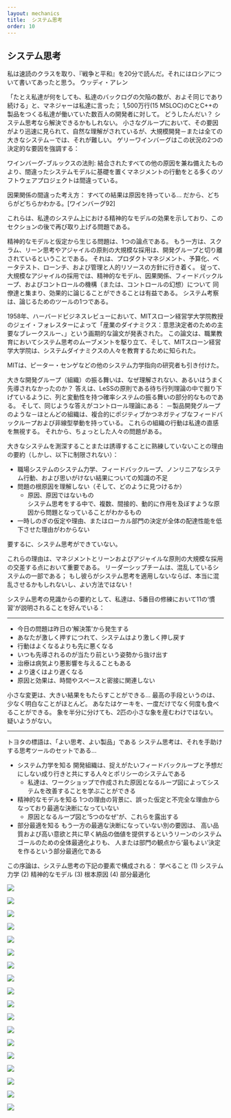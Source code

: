 ```yaml
---
layout: mechanics
title:  システム思考
order: 10
---
```


<!---
Systems Thinking
--->
## システム思考

<!---
I took a speed reading course and read “War and Peace” in twenty minutes. It involves Russia.
—Woody Allen
--->
私は速読のクラスを取り、『戦争と平和』を20分で読んだ。それにはロシアについて書いてあったと思う。
ウッディ・アレン

<!---
“No matter what we do, the number of defects in our backlog remains about the same,” a manager told us;
this for a 15 MSLOC C and C++ product with several hundred developers where we were working.
What’s going on?
Systems thinking may help.
In small groups the forces at play are more quickly seen and informally understood, but in large product development—or any large system—it’s tough.
Gerry Weinberg highlights two decisive factors in this situation:
--->
「たとえ私達が何をしても、私達のバックログの欠陥の数が、およそ同じであり続ける」と、マネジャーは私達に言った；
1,500万行(15 MSLOC)のCとC++の製品をつくる私達が働いていた数百人の開発者に対して。
どうしたんだい？
システム思考なら解決できるかもしれない。
小さなグループにおいて、その要因がより迅速に見られて、自然な理解がされているが、大規模開発－または全ての大きなシステム－では、それが難しい。
ゲリーワインバーグはこの状況の2つの決定的な要因を強調する：

<!---
Weinberg-Brooks’ Law:
More software projects have gone awry from management’s taking action based on incorrect system models than for all other causes combined.
--->

ワインバーグ-ブルックスの法則:
結合されたすべての他の原因を兼ね備えたものより、間違ったシステムモデルに基礎を置くマネジメントの行動をとる多くのソフトウェアプロジェクトは間違っている。

<!---
Causation Fallacy:
Every effect has a cause…
and we can tell which is which. [Weinberg92]
--->

因果関係の間違った考え方：
すべての結果は原因を持っている…
だから、どちらがどちらかわかる。[ワインバーグ92]

<!---
These reflect the impact of our mental models on the system, a subject that will be revisited later in this section.
--->

これらは、私達のシステム上における精神的なモデルの効果を示しており、このセクションの後で再び取り上げる問題である。

<!---
Problems stemming from mental models and assumptions are one issue.
Another is that large-scale adoption of Scrum, lean thinking, and agile principles is not isolated to the development group.
It bumps into product management, budgeting, beta-testing, launch, and governance and HR policies.
Accordingly, in large-scale agile adoption it is useful to be able to get together with colleagues and effectively reason about the mental models, causal relations, feedback loops, and control mechanisms (or illusions of control) in a big system that is about to be seriously perturbed.
Systems thinking is one of those reasoning tools.
--->

精神的なモデルと仮定から生じる問題は、1つの論点である。
もう一方は、スクラム、リーン思考やアジャイルの原則の大規模な採用は、開発グループと切り離されているということである。
それは、プロダクトマネジメント、予算化、ベータテスト、ローンチ、および管理と人的リソースの方針に行き着く。
従って、大規模なアジャイルの採用では、精神的なモデル、因果関係、フィードバックループ、およびコントロールの機構（または、コントロールの幻想）について
同僚達と集まり、効果的に論じることができることは有益である。
システム考察は、論じるためのツールの1つである。

<!---
In 1958, the Harvard Business Review published “Industrial Dynamics: A Major Breakthrough for Decision Makers,” a landmark paper by Jay Forrester, MIT Sloan School professor.
This paper spurred the movement of systems thinking in business education, and the MIT Sloan School of Management became known for educating people in system dynamics.
System dynamics is sometimes treated as a synonym for systems thinking , though the latter is a more general term.
--->

1958年、ハーバードビジネスレビューにおいて、MITスローン経営学大学院教授のジェイ・フォレスターによって「産業のダイナミクス：意思決定者のための主要なブレークスルー、」という画期的な論文が発表された。
この論文は、職業教育においてシステム思考のムーブメントを駆り立て、そして、MITスローン経営学大学院は、システムダイナミクスの人々を教育するために知られた。


<!---
MIT also attracted other system-dynamics-oriented researchers such as Peter Senge.
--->

MITは、ピーター・センゲなどの他のシステム力学指向の研究者も引き付けた。

<!---
Consistent with Weinberg-Brook’s Law , Forrester’s research showed that decision makers who were given dynamic models of a business system and asked to improve their output performance, usually made them run worse [SKRRS94]. The observation was that most people have weak judgement on how to fundamentally improve systems, usually applying incorrect “common sense” and quick-fix ‘solutions’ that do not create long-lasting systemic improvement.
--->

<!---
Why is the behavior of a large development group (a system) not understood or guided skillfully?
The answer lies, in part, in the behavior of stochastic systems with queues and variability, as explored in the Queueing Theory LeSS principle.
And the same answer lies in control theory :
Most systems of interest—such as a product development group—have complex positive and negative feedback loops and nonlinear behavior.
The behavior of these systems defies our gut instinct.
And then there is the minor issue of people.
--->

大きな開発グループ（組織）の振る舞いは、なぜ理解されない、あるいはうまく先導されなかったのか？
答えは、LeSSの原則である待ち行列理論の中で掘り下げているように、列と変動性を持つ確率システムの振る舞いの部分的なものである。
そして、同じような答えがコントロール理論にある：
－製品開発グループのような－ほとんどの組織は、複合的にポジティブかつネガティブなフィードバックループおよび非線型挙動を持っている。
これらの組織の行動は私達の直感を無視する。
それから、ちょっとした人々の問題がある。


<!---
In summary, reasons for not being skillful in fathoming or guiding a big system include (but are not limited to):
--->
大きなシステムを測深することまたは誘導することに熟練していないことの理由の要約（しかし、以下に制限されない）：

<!---
* lack of knowledge about the system dynamics, feedback loops, nonlinear systems behavior, and unintended consequences in workplace systems
* not understanding root causes of problems (and how to find)
    * causes, not cause;
      in systems thinking one sees that there are multiple, indirect, and dynamic causes to problems
* not knowing if or why quick-fix or local-department decisions degraded overall delivery performance.
--->

* 職場システムのシステム力学、フィードバックループ、ノンリニアなシステム行動、および思いがけない結果についての知識の不足
* 問題の根原因を理解しない（そして、どのように見つけるか）
    * 原因、原因ではないもの  
      システム思考をする中で、複数、間接的、動的に作用を及ぼすような原因から問題となっていることがわかるもの
* 一時しのぎの仮定や理由、またはローカル部門の決定が全体の配達性能を低下させた理由がわからない

<!---
In short, not being systems thinkers.
--->

要するに、システム思考ができていない。

<!---
These reasons are consequential at the intersection of management and large-scale adoption of lean and agile principles.
The leadership team is part of the system being perturbed;
if they do not apply systems thinking, they could really perturb it—and not in a good way!
--->

これらの理由は、マネジメントとリーンおよびアジャイルな原則の大規模な採用の交差する点において重要である。
リーダーシップチームは、混乱しているシステムの一部である；
もし彼らがシステム思考を適用しないならば、本当に混乱させるかもしれないし、よい方法ではない！

<!---
As a summary of systems thinking insight, we like the 11 ‘laws’ described in The Fifth Discipline:
--->

システム思考の見識からの要約として、私達は、5番目の修練において11の‘慣習’が説明されることを好んでいる：

---

<!---
* Today’s problems come from yesterday’s ‘solutions.’
* The harder you push, the harder the system pushes back.
* Behavior will grow worse before it grows better.
* The easy way out usually leads back in.
* The cure can be worse than the disease.
* Faster is slower.
* Cause and effect are not closely related in time and space.
--->

* 今日の問題は昨日の‘解決策’から発生する
* あなたが激しく押すにつれて、システムはより激しく押し戻す
* 行動はよくなるよりも先に悪くなる
* いつも先導されるのが当たり前という姿勢から抜け出す
* 治療は病気より悪影響を与えることもある
* より速くはより遅くなる
* 原因と効果は、時間やスペースと密接に関連しない


<!---
Small changes can produce big results…
but the areas of highest leverage are often the least obvious.
You can have your cake and eat it too—but not all at once.
Dividing an elephant in half does not produce two small elephants.
There is no blame.
--->

小さな変更は、大きい結果をもたらすことができる…
最高の手段というのは、少なく明白なことがほとんど。
あなたはケーキを、一度だけでなく何度も食べることができる。
象を半分に分けても、2匹の小さな象を産むわけではない。
疑いようがない。

---

<!---
Toyota’s internal motto is “Good thinking, good products.”
Systems thinking is a set of thinking tools to help…
--->

トヨタの標語は、「よい思考、よい製品」である
システム思考は、それを手助けする思考ツールのセットである…

<!---
* see system dynamics—
  a development organization is a system of people and policies with subtle feedback loops and unintended consequences
    * we can learn to see and thus improve the system with causal loop diagrams created in a workshop
* see mental models—
  one reason behind suboptimal decisions is mistaken assumptions and faulty reasoning
    * causal loop diagramming and Five Whys expose these
* see local optimization—
  another source of suboptimal decisions is local optimization,
  making the ‘best’ decision from the viewpoint of a person or department,
  rather than global optimization for the lean systems-level goal of deliver value fast with high quality and high morale.
--->

* システム力学を知る
  開発組織は、捉えがたいフィードバックループと予想だにしない成り行きと共にする人々とポリシーのシステムである
    * 私達は、ワークショップで作成された原因となるループ図によってシステムを改善することを学ぶことができる
* 精神的なモデルを知る
  1つの理由の背景に、誤った仮定と不完全な理由からなっており最適な決断になっていない
    * 原因となるループ図と'5つのなぜ'が、これらを露出する
* 部分最適を知る
  もう一方の最適な決断になっていない別の要因は、
  高い品質および高い意欲と共に早く納品の価値を提供するというリーンのシステムゴールのための全体最適化よりも、
  人または部門の観点から‘最もよい’決定を作るという部分最適化である

<!---
This introduction is organized around the following areas in systems thinking: Learning to see (1) system dynamics , (2) mental models , (3) root causes , and (4) local optimization .
--->

この序論は、システム思考の下記の要素で構成される：
学べること
(1) システム力学
(2) 精神的なモデル
(3) 根本原因
(4) 部分最適化


<!---
Seeing System Dynamics: Introduction
--->

<!---
Static versus Dynamic Complexity
--->

<!---
Many of us, especially in engineering and finance, are educated to master complexity of static details—learning to analyze and manage information (requirements, financial analysis, …), decompose complex structures into simpler ones, and so forth. That is, complexity of a static, information, or structural nature.
--->

<!---
Why do big software systems tend to degrade, with more and more time spent on defects? What might happen if the USA invades Iraq? Seeing the dynamics behind these questions involves analysis of the complexity of dynamics .
--->

<!---
In contrast to static-details education, many of us receive no formal education in analyzing dynamics complexity3, especially workplace dynamics. Perhaps there is a belief it is sufficient to rely on common sense in the workplace. Forrester demonstrated that “common sense” is just not so in complex systems, and showed it is possible to formally educate people to become better system dynamics thinkers in the workplace using dynamic system models visualized in flow diagrams [Forrester61].
--->

<!---
Flow diagrams encompass material, financial, and information flows, stocks (variables with a quantity, such as cash or number of defects), the impact of decisions and policies, and cause-effect relations. A popular simplification is the causal loop diagram that focuses on cause-effect relationships and feedback loops in a system [Sterman00]. There are a variety of similar notations; they all show stocks (variables), causal links, and delay. In [Weinberg92] this is called the diagram of effect .
--->

<!---
The First Law of Diagramming: Model to Have a Conversation
--->

<!---
A tool to learn to see system dynamics is a causal loop diagram, ideally sketched on a whiteboard in a LeSS Overall Retrospective with colleagues. Before going further, here is the First Law of Diagramming
--->

<!---
The primary value in diagrams is in the discussion while diagramming—we model to have a conversation.
--->

<!---
When a group gets together to sketch a causal loop diagram on a whiteboard (See it is the the acts of discussing and thinking that are most important when diagramming, Valtech India.), the primary value is the conversation and shared understanding they arrive at while creating the model. Its visualization as an easy-to-see diagram is important to make concrete and unambiguous (on the whiteboard) the ideas—the mental models people have—because words alone can be fuzzy and misunderstood. But still, the diagram is secondary to what people take away: learning and a revised understanding through a discussion.
--->

![](https://less.works/img/systems_thinking/xgroup,P20cld,P20modeling.jpg.pagespeed.ic.Pnh1_YRIQk.jpg)

<!---
Doing system thinking. Sketching a causal loop diagram together—modeling to have a conversation.
--->

<!---
Concrete modeling tip : We start by writing on sticky notes to define variables . A note might read “feature velocity” or “# defects.” We place these on a whiteboard. Then we sketch causal link lines between the sticky notes. There will be (or should be) lots of rewriting, erasing, and redrawing during the modeling session. The most meaningful outcome is understanding ; in addition, some participants will want to take a digital photo of the whiteboard sketch.
--->

<!---
Seeing System Dynamics: Causal Loop Diagrams
--->

<!---
Causal loop diagrams are used regularly in introductions to LeSS, to help see the dynamics of what is going on in large-scale development. It is useful to understand them for that reason alone. And more useful to you, we recommend you do these together with colleagues at a whiteboard. Model to have a conversation. When? Probably during a LeSS Overall Retrospective.
--->

<!---
The practical aspect of this tip is more important than may first be appreciated. It is vague and low-impact to suggest “be a systems thinker.” But if you and four colleagues get into the habit of standing together at a large whiteboard, sketching causal loop diagrams together, then there is a concrete and potentially high-impact practice that connects “be a systems thinker” with “do systems thinking.”
--->

<!---
The following examples seem sterile when presented in a book. But imagine you were at a whiteboard with other people and the diagrams were being sketched during a lively conversation. That’s the way we suggest ‘doing’ systems thinking.
--->

<!---
Notation and Examples
--->

<!---
Causal loop diagrams contain many elements; the following common useful subset is explored through a scenario.
--->

<!---
variables
causal links
opposite effects
constraints
goals
reactions; quick-fix reactions
interaction effects
extreme effects
delays
positive feedback loops
--->

<!---
The following simplified scenario is for a particular organization. It is not a generalization.
--->

<!---
Variables—Causal loop diagrams include variables (or stocks) such as the velocity (rate of delivery) of software features and number of defects . Variables have a measurable quantity.
--->

![](https://less.works/img/systems_thinking/xsystems,P20thinking-4.png.pagespeed.ic.7hyPwR5tv7.png)

<!---
Causal links—An element can have an effect on another, such as if feature velocity increases, then the number of defects increase; that is, more new code, more defects.
--->

![](https://less.works/img/systems_thinking/xsystems,P20thinking-5.png.pagespeed.ic.1C4UDvPgs8.png)

<!---
Now it is time to bump into Weinberg-Brook’s Law and the Causation Fallacy . It is easy to sketch a diagram; it is something else to model with insight. For example, consider the relationship between the number of developers and feature velocity.
--->

<!---
The nature of any cause-effect relationship is actually not obvious, though it is common for people to jump to conclusions such as more developers means better velocity. Adding people late in development may reduce velocity (a sub-element of “Brooks’ Law” [Brooks95]). Or, more bad programmers could really slow you down. An argument can be made that removing terrible developers can improve velocity.
--->

![](https://less.works/img/systems_thinking/xsystems,P20thinking-6.png.pagespeed.ic.Gl_PMhx0t9.png)

<!---
Opposite effects—A causal link effect may be the same or opposite direction; if A goes up then B goes up, or vice versa. Opposite effect is shown with an ‘O’ on the line. Suppose defects going up puts a drag on the system, lowering the velocity of new features because people spend more time fixing or working around bugs.
--->

![](https://less.works/img/systems_thinking/xsystems,P20thinking-7.png.pagespeed.ic.uD9mVpPZOe.png)

<!---
Constraints—Unless you can find people to work for free, there is a constraint on the number of developers, based upon cash supply.
--->

<!---
Constraints are not causal links. As cash supply goes up, it is not the case that the number of developers goes up.
--->

![](https://less.works/img/systems_thinking/xsystems,P20thinking-8.png.pagespeed.ic.p4v-WNXZCh.png)

<!---
Goals and Reactions–People, departments, and systems have goals, such as higher feature velocity . Goals often generate pressure for people to react (or act), with the intent of achieving the goal. But since there is Causation Fallacy and Weinberg-Brooks’ Law to contend with, people should be cautious about assuming what actions will help. Now a goal and pressure for reaction is shown:
--->

![](https://less.works/img/systems_thinking/xsystems,P20thinking-9.png.pagespeed.ic.7T3j6vKX6T.png)

<!---
Not only does a goal with a reward create pressure to act, but also it creates pressure to appear to be acting and achieving, due to the measurement dysfunction generated by rewards. And the measurement dysfunction can be proportional to the perceived value of the reward because people are being motivated to get a reward, not to improve the system [Austin96]. Notice how rewards can actually degrade system performance. Visually, the system dynamics may be…
--->

![](https://less.works/img/systems_thinking/xsystems,P20thinking-10.png.pagespeed.ic.dyejPasI0I.png)

<!---
It is quite interesting that all these dynamics have been added by introduction of reward, and yet there is no necessary connection between the top part of this model and the bottom.
--->

<!---
There is no guarantee that feature velocity has improved—or even been worked on.
--->

<!---
Removing the reward system is a root-cause solution to the dysfunction. Another (lesser) surface countermeasure is the lean-thinking Go See (go see physically at the place of real work) principle and management behavior:
--->

![](https://less.works/img/systems_thinking/xsystems,P20thinking-11.png.pagespeed.ic.mXineYilEP.png)

<!---
Quick-fix reactions—One difficult and slow solution toward the goal of higher velocity is to hire great developers, to increase coaching and education of existing staff, and to remove terrible workers. The alternative is called a quick fix , a reaction that is hoped to achieve the goal quickly and with less effort. Sometimes a quick fix works well both in the short and long term, really strengthening the system. Sometimes not…hence, “faster is slower.” For example, people may believe that increasing the number of developers increases the feature velocity. And they may thereby hope that hiring more developers will most quickly and easily solve the velocity problem. ‘QF’ indicates the quick fix:
--->

![](https://less.works/img/systems_thinking/xsystems,P20thinking-12.png.pagespeed.ic.BS-FVQWluL.png)

<!---
Interaction effects—There is the constraint of cash supply on hiring. One hard and slow solution is to get more cash. A quicker fix is to hire much cheaper developers. In this case, the level of cash supply now has an interaction effect with other causal links. Low cash tends to strengthen the hire rate of much cheaper developers when there is pressure to increase hire rates.
--->

<!---
One could simply draw an (opposite) causal link directly from cash supply to hire rate of very cheap developers , but that merely says that less cash leads to more hiring of extremely cheap developers. That is not quite what we want to say; rather, we want to show the interaction effect—that effect A influences effect B. This is done by showing a causal link entering another causal link. For example, from cash supply to the quick-fix line going into hire rate of very cheap developers :
--->

![](https://less.works/img/systems_thinking/xsystems,P20thinking-13.png.pagespeed.ic.hoU7NExB0v.png)

<!---
Extreme effects—We have worked with some very inexpensive developers with excellent skill and some very expensive developers that are terrible, but on average, you get what you pay for—when you hire from a large pool of very cheap labor, the average skill level is lower. In the model we want to show that the impact of hiring very cheap labor on the number of low-skilled developers is a significantly greater effect than average.
--->

<!---
To show an extreme effect in the model, use a thick line:
--->

![](https://less.works/img/systems_thinking/xsystems,P20thinking-14.png.pagespeed.ic.lhixsuuEBI.png)

<!---
Delays—One problem in hiring in software development is the fallacy of mild programmer variance —the mistaken belief that programmer variance (in terms of productivity, code quality, etc.) is relatively small. However, programmer variance studies suggest an average of four times faster in the top versus bottom quartile [Prechelt00]. Rather significant. Also, the COCOMO model—based on large and longitudinal studies—shows that the capability of the development personnel is by far the most important factor for productivity [Boehm00]. And, on average, very weak programmers create poor-quality code (poor design) and more defects, creating another drag on the system.
--->

<!---
But the impacts of these effects are not immediately obvious. For example, it takes a relatively long time after hiring a large pool of weak programmers before the impacts of more and more bad code/design start to be felt. Similarly, the average decrease in feature velocity (because of the powerful impact of programmer variance) will not show up immediately.
--->

<!---
To show these delayed effects in the model, use a double-line through the effect line:
--->

![](https://less.works/img/systems_thinking/xsystems,P20thinking-15.png.pagespeed.ic.wNs033QPdZ.png)

<!---
Delay has an intriguing influence on the educational or corrective power in a system. If an impact or unintended consequence is long delayed, one does not feel the effect (pain or gain) and so does not clearly see how A influenced B, or more subtly how A influenced B influenced A .
--->

<!---
Therefore, one does not learn from or correct mistakes—in policy, management actions, tools, and so forth. Likewise, gradual improvement through the lean thinking practice of kaizen can take a long time; patience and insight are needed to see if and how things improve.
--->

<!---
Positive feedback loops—Negative or positive feedback loops5 and delays are where things start to get more subtle in a system—and in understanding a system. For example, how does one become a better programmer? In part, by mentoring from great programmers and seeing lots of examples of great code. But an office with a lot of low-skill developers does not generate a lot of great code examples, nor does it attract or retain the small pool of great programmers who could act as mentors. They would rather work somewhere else.
--->

<!---
Now the development group starts to enter a self-reinforcing downward spiral—a set of positive feedback loops . Fortunately, the downward trend is constrained by the supply of cash.
--->

<!---
More great programmers—who could craft great code and mentor others—leave. So there is less and less quality code to look at and to learn from. The percentage of weak programmers grows even larger and feature velocity drops further. Code becomes more messy, awkward, and duplication-riddled, so the capacity to swiftly implement features declines. Since feature velocity is dropping further, there is more pressure to hire yet more very cheap programmers. All this leads to multiple positive reinforcement loops in the system, for example:
--->

![](https://less.works/img/systems_thinking/xsystems,P20thinking-16.png.pagespeed.ic.mnzd-1dyJm.png)

<!---
Tip : You can find positive feedback loops by finding cycles with an even number of ‘Opposite’ effect relationships. There are several examples in the model above.
--->

<!---
Conclusion
--->

<!---
The example scenario is only that—an example. A causal loop diagram can visualize rich dynamics in a workplace system. These are best created by a group at a whiteboard.
--->

<!---
Seeing Mental Models
--->

<!---
The previous causal loop diagrams reflect people’s mental models of causation, which may be wrong. It is interesting to note that people’s models of causation are influenced by the timeliness (delay) and quality of feedback in the system.
--->

<!---
The implication of “mental models” is to improve our meta-cognitive skill to see and question our own assumptions and chains of reasoning. Are we making faulty leaps of logic? It also implies when working with others to discuss (inquiring rather than abusing) the mental models of our colleagues.
--->

<!---
Seeing these mental models is step one; changing them is the even harder part of step two. That art is beyond the scope of this introduction, though a successful LeSS adoption must involve changes in mindset and insight among many groups.
--->

<!---
A tip to better see the mental models (beliefs, chains of inference, …) playing out in the system dynamics is to ask the following question during a modeling workshop and then sketch the answers. “Let’s talk about the assumptions behind this model. What do we believe or assume in terms of facts and effects that led us here?”
--->

<!---
Answers are sketched on the whiteboard model, for example:
--->

![](https://less.works/img/systems_thinking/xsystems,P20thinking-17.png.pagespeed.ic.-_xkd1LDSi.png)

<!---
Visualizing the assumptions in our heads... our mental models.
--->

<!---
Example: The “Faster is Slower” Dynamic
--->

<!---
With the vocabulary of quick fixes, delays, positive feedback loops, and mental models, it is fascinating to see that there can be a short-term apparent improvement in a variable as the result of a quick fix, but a delayed degradation of the very same variable—the “faster is slower” dynamic. This is a recurrent dynamic in the workplace and a cause of weakness. So it is worth another illustration.
--->

<!---
The story of Microsoft Word and the secret developer toolbox : A classic example of the short-term ‘improving’ but long-term degrading dynamic is the story of the first release of Microsoft Word for Windows [Spolsky04]. It was released years later than desired. Why? Because managers tried to follow the original schedule and pushed developers to meet it .
--->

<!---
The story illustrates why wishful thinking is identified as one of the wastes in lean thinking. In this case the wishful thinking of insisting on (apparently) following a schedule, which implies the misconception or wishful thinking that development estimates are not estimates but are commitments—a common myth that propels degradation of a system.
--->

<!---
The next model illustrates a summary of the dynamics of what happened when the managers pushed people to evidently keep to the original schedule, and why this quick-fix reaction to slow progress appeared to make things faster in the short term but actually even slower in the long term. See the dynamic of schedule pressure and the secret toolbox. intentionally omits some deeper dynamics that are expanded and shown in See deeper dynamics of schedule pressure and the secret toolbox..
--->

![](https://less.works/img/systems_thinking/xsystems,P20thinking-18.png.pagespeed.ic.KhJK1oUzzu.png)

<!---
The dynamic of schedule pressure and the secret toolbox.
--->

<!---
As a quick fix, the Microsoft managers exhorted, bribed (with potential rewards), and threatened the Word developers to keep to the original schedule. Consequently, the developers predictably pulled out their secret developer toolbox —the many practices related to hacking out dirty code (no tests, no reviews, ignore known defects, copy-paste programming, poor design, …) to apparently deliver a feature faster. You see, developers also have quick-fix reactions for their problems.
--->

<!---
The tactics seemed to have worked like magic. As the managers pressured the developers, ‘features’ were delivered quicker as people used the secret toolbox, which reinforced the belief that pressuring developers helps. But this apparent acceleration actually had a delayed effect to make things slower, which is explored next. Since management did not quickly see the delayed effect of the secret toolbox, and because they believed managers should not be frequently looking in detail at the source code or themselves be master programmers, they did not learn from this dynamic.
--->

<!---
A closer exploration of the system dynamics shows why things went slower in the long term and why the first Word for Windows release was years later than desired, illustrated in this model…
--->

![](https://less.works/img/systems_thinking/xsystems,P20thinking-19.png.pagespeed.ic.HIhJ8a7Yx_.png)

<!---
Some deeper dynamics of schedule pressure and the secret toolbox.
--->

<!---
Naturally, lots of dirty code eventually slowed things down. More subtly, developers would ignore the bug list of ever-increasing open defects to—instead—generate new features. This led to a long delay between the creation of a defect and its correction. It turns out that this significantly increases variability and time to fix a defect because of the compounding negative effect of a long-lived bug (for example, due to workarounds and coupling) and because developers have long forgotten the detailed context of code related to the defect and therefore need to slowly rediscover that context—with more and more dirty confusing code surrounding them.
--->

<!---
The astute reader may also notice the several positive feedback loops that reinforce the degradation cycle; this is one reason the product was years later than intended.
--->

<!---
Solution? The lean thinking Stop and Fix and Go See principles. First , rather than trying to go faster when there are problems, manager-teachers encourage people to go slower and help them learn to see system dynamics and root causes, and to fix these—to improve the system of development. By going slower, Toyota—the masters of lean thinking—has become one of the fastest companies around. Second , for managers to go see at the real place of work to learn what is going on. The “real place” in software development is the code, which suggests that first-level managers are master programmers who are frequently evaluating the code.
--->

<!---
Microsoft people did not reflect on the situation until after release. When they did finally hold a retrospective, it led to a zero-defects policy, meaning that the first priority was to fix known bugs in the code under development—to drive down to zero the open-defects list before writing more new-feature code.
--->

<!---
Seeing (and Hearing) Local Optimization
--->

<!---
“Everyone is doing their best yet overall systems throughput is degrading. How can that be?” This is the paradox of local optimization —when a person or departmental decision maker optimizes for the local view or self-interest. The party making the decision frequently believes they are making the best decision , but because ‘best’ is a local optimization, in fact it sub-optimizes overall system throughput. This is a result of “silo mentality,” misunderstanding, fear, limited information, delayed feedback, ignorance, careerism, avarice, and other common organizational learning disorders .
--->

<!---
A small product group of 30 people does not have the time or money to engage in much nonsense or waste. But large companies, with large product groups, centralized process and tool groups, a centralized “project management office,” and so forth, seem to have raised local optimization and waste to an art form. Government bureaucracies are the quintessential example, of course. As such, when you serve as a guide in large-scale agile adoption, seeing (or hearing ) and dealing with local optimization is singularly vital.
--->

<!---
For example, the legal and corporate security departments put in place a policy that seems terribly important from their perspective. In the aim of preventing loss of intellectual property (IP), the legal department decrees “no one shall put any information on the walls.” Or, in response to cost-cutting pressure, the facilities management says, “It is important to ensure our walls are not dirty or damaged.” And thus they shut down a practice in lean thinking, visual management (which is usually done on walls), and they inhibit a well-known innovation practice, group whiteboard work. The lawyers may succeed in reducing loss of IP (actually, that is questionable), and the facilities people will succeed in keeping the walls clean—at the cost of inhibiting the product development group from innovating and collaborating. Finally, the company falls behind with less and less IP even worth protecting because tools for innovation and delivering fast have been disallowed, but the lawyers have successfully fulfilled their mandate from the executive team to “ensure our IP is protected.” And the furniture police have clear walls. They have done their best .
--->

<!---
The following is a real e-mail quote from the FURNITURE POLICE in one organization that dissallowed visual management on the walls. Can you identify the local optimizations and mental models driving this?
--->

<!---
Individual work cubic partition can be personalized. But things obvious higher than the partition or harming the office environment’s harmony are restricted.
--->

<!---
We also see local optimization in centralized groups that make software tool choices for others. The common mindset is to choose a tool that is best at reducing some supposed cost (curiously, these groups seldom recommend free open source tools) or best at doing something complicated or best for the work of one specialized worker role (even though everybody has to use the tool), rather than maximizing the global goal of faster system throughput of value to customers.
--->

<!---
In large-scale adoption of Scrum or agile principles, most of the “Yes, but …” issues that are raised are examples of local optimization, such as, “Yes, but…what about management reporting?” or more generally, “*Yes, but…what about *?” Then, policies and practices are twisted around, serving the goal of reporting or some other secondary aim rather than the primary goal of optimizing for fast value throughput. Sometimes we see *local optimization for the extreme or rare case* . For example, a person responsible for making a centralized tool choice for the enterprise presents a scenario for a complex or rare case of use, and then chooses the tool that fits that, sub-optimizing for a 5 percent case instead of optimizing for ease and speed for the 95 percent case.
--->

<!---
Other local optimizations are due to ignorance of new ways of working. This is especially common in large-scale product groups. For example, we once helped a large networking product group in Europe adopt Scrum and the practice of continuous integration (CI) combined with a CI system that continually integrated, built, and automatically tested the product. After some time, an outside traditional manager inspected what was going on, and recommended the integration practices should be changed—because there was no written integration plan for how a human integration manager should manually integrate all the software, and of course, there was no integration manager. They wanted to ‘optimize’ around the work of an integration manager that was no longer needed. They could not see that their entire old-fashioned model of work had been eliminated with CI. This story repeats in all the departments of a large established product: local optimization around the existing ways of work, such as manual test, a separate architecture department, component teams, and so on. A coach working to introduce large-scale Scrum at the enterprise level has a mountain of similar local optimization thinking to deal with.
--->

<!---
In lean thinking and agile methods, the focus is on global systems goals: Deliver value fast with high quality and morale—global optimization . Try to consider decisions in light of this goal. To develop an “optimize the whole” culture, challenge all decisions and policies with the question:
--->

<!---
Does this decision or policy focus on delivering value to the external customer fast, or does it focus on the interests of a department, person, internal policy/practice, or rare case?
--->

<!---
In LeSS, the Product Owner is responsible for choosing high-value goals that could lead to potentially shippable product (at the end of the Sprint) and that maximize the desired impacts and that delight the customer, while maintaining a sustainable pace and high engineering quality. That explicit goal is meant to orient the system toward global rather than local optimization.
--->

<!---
Conclusion
--->

<!---
In addition to becoming a systems thinker yourself, encourage others to learn more about this topic. We suggest you to try getting together at a whiteboard with colleagues to sketch a causal loop diagram, so that being systems thinkers and doing systems thinking are connected at the workplace.
--->

![](https://less.works/img/systems_thinking/xgroup,P20cld,P20modeling.jpg.pagespeed.ic.Pnh1_YRIQk.jpg)

<!---
Doing system thinking. Sketching a causal loop diagram together—modeling to have a conversation.
--->

<!---
Recommended Readings
--->

<!---
W. Edwards Deming’s Out of the Crisis is a master work by arguably the most well-known systems thinker and quality expert. It opens with the modest goal, “The aim of this book is transformation of the style of American management… It requires a whole new structure, from foundation upward.” Deming also advocates the System of Profound Knowledge in which managers (1) appreciate there is a system , (2) understand common-cause and special-cause variation (queueing theory is related to variation), (3) understand limitations of knowledge and reasoning mistakes, and (4) know credible psychology and social research results so that behavior- or motivation-related policies are not based on “common sense.” The core of the book centers around his famous 14 Points for Management , including (for example), “Eliminate management by objective. Eliminate management by numbers, numerical goals. Substitute leadership .” 
--->

<!---
Jay Forrester’s Industrial Dynamics is the classic text on system dynamics—well written and insightful. Although written in the early 1960s, it is as relevant today as when published. It goes beyond cause-effect modeling to also model the flow and inventories of information, money, and material in systems. The book includes formal mathematical modeling but this is not obligatory to appreciate system dynamics.
--->

<!---
Weinberg’s Quality Software Management: Systems Thinking and An Introduction to General Systems Thinking are worthwhile. Written from the perspective of an experienced consultant in systems development. 
--->

<!---
Senge’s The Fifth Discipline is a classic that advocates the need for leadership to apply systems thinking (it is the fifth discipline) and other key disciplines for a great, sustainable enterpise. The others include leaders with (1) personal mastery and (2) reflection on their beliefs and faulty reasoning, the (3) definition and communication of a meaningful shared vision, and (4) the ability of teams to learn. We recommend ignoring—at least during the first few years of practice—the ‘archetypes’ notion presented in the book. It was well meant as a learning aid but has been observed to distract and intimidate people from learning and applying basic system dynamics modeling. The ‘archetypes’ are not part of original system dynamics. 
--->

<!---
The Fifth Discipline Fieldbook is an in-depth resource, written from the viewpoint of many practitioners and consultants. 
--->

<!---
The organizational-learning writings from Argyris, Putnam, McLain, and Schön. Important concepts include double-loop learning and high-advocacy/high-inquiry dialogue. Classic works include Action Science and Organizational Learning. 
--->

<!---
The publications and resources available through the Society for Organizational Learning.
--->

<!---
Notes:
--->

<!---
1. Senge wrote The Fifth Discipline , on systems thinking and learning organizations, named “one of the seminal management books of the last 75 years” by the Harvard Business Review. See** [Senge94].
--->

<!---
2. Another reason: Believing more control is possible than actually is. Complexity science suggests fundamental limits on predicting and controlling semi-chaotic social systems [Stacey07]. This is a rather large can of worms that will remain unopened in this book.
--->

<!---
3. Macroeconomics, psychology, sociology, and biology are exceptions, among many others.
--->

<!---
4. ‘Basic’ does not mean trivial or easy to solve. For example, ‘motivation’ and ‘quality’ are basic but not easy issues.
--->

<!---
5. Feedback loops is occasionally used in this book in the colloquial sense of feedback, rather than this system dynamics sense.
--->
